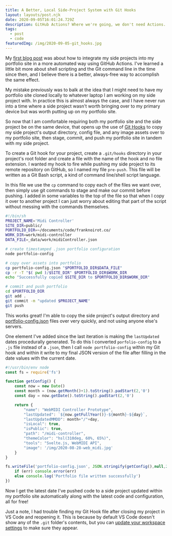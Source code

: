 ```yaml
---
title: A Better, Local Side-Project System with Git Hooks
layout: layouts/post.njk
date: 2020-09-05T16:01:24.729Z
description: GitHub Actions? Where we're going, we don't need Actions.
tags:
  - post
  - code
featuredImg: /img/2020-09-05-git_hooks.jpg
---
```

My [first blog post](https://franknoirot.co/posts/side-projects-github-actions) was about how to integrate my side projects into my portfolio site in a more automated way using GitHub Actions. I've learned a little bit more about shell scripting and the Git command line in the time since then, and I believe there is a better, always-free way to accomplish the same effect.

My mistake previously was to balk at the idea that I might need to have my portfolio site cloned locally to whatever laptop I am working on my side project with. In practice this is almost always the case, and I have never run into a time where a side project wasn't worth bringing over to my primary device but was worth putting up on my portfolio site.

So now that I am comfortable requiring both my portfolio site and the side project be on the same device, that opens up the use of [Git Hooks](https://githooks.com/) to copy my side project's output directory, config file, and any image assets over to my portfolio site, then stage, commit, and push my portfolio site in tandem with my side project.

To create a Git hook for your project, create a `.git/hooks` directory in your project's root folder and create a file with the name of the hook and no file extension. I wanted my hook to fire while pushing my side project to its remote repository on GitHub, so I named my file `pre-push`. This file will be written as a Git Bash script, a kind of command line/shell script language.

In this file we use the `cp` command to copy each of the files we want over, then simply use git commands to stage and make our commit before pushing. I added in some variables to the top of the file so that when I copy it over to another project I can just worry about editing that part of the script without messing with the commands themselves.

```bash
#!/bin/sh
PROJECT_NAME='Midi Controller'
SITE_DIR=public/
PORTFOLIO_DIR=~/documents/code/franknoirot.co/
WORK_DIR=work/midi-controller
DATA_FILE=_data/work/midiController.json

# create timestamped .json portfolio configuration
node portfolio-config

# copy over assets into portfolio
cp portfolio-config.json "$PORTFOLIO_DIR$DATA_FILE"
cp -r -T "$( pwd )/$SITE_DIR" $PORTFOLIO_DIR$WORK_DIR
echo "Successfully copied $SITE_DIR to $PORTFOLIO_DIR$WORK_DIR"

# commit and push portfolio
cd $PORTFOLIO_DIR
git add .
git commit -m "updated $PROJECT_NAME"
git push
```

This works great! I'm able to copy the side project's output directory and [portfolio-config.json](https://franknoirot.co/posts/side-projects-github-actions/) files over very quickly, and not using anyone else's servers.

One element I've added since the last iteration is making the `lastUpdated` dates procedurally generated. To do this I converted `porfolio-config` to a `.js` file instead of a `.json`, then I call `node portfolio-config` within my Git hook and within it write to my final JSON version of the file after filling in the date values with the current date.

```jsx
#!/usr/bin/env node
const fs = require('fs')

function getConfig() {
    const now = new Date()
    const month = (now.getMonth()+1).toString().padStart(2,'0')
    const day = now.getDate().toString().padStart(2,'0')

    return {
        "name": "WebMIDI Controller Prototype",
        "lastUpdated": `${now.getFullYear()}-${month}-${day}`,
        "lastUpdatedMMDD": month+"/"+day,
        "isLocal": true,
        "isPublic": true,
        "path": "/midi-controller",
        "themeColor": "hsl(310deg, 60%, 65%)",
        "tools": "Svelte.js, WebMIDI API",
        "image": '/img/2020-08-28-web_midi.jpg'
    }
}

fs.writeFile('portfolio-config.json', JSON.stringify(getConfig(),null,2), err => {
    if (err) console.error(err)
    else console.log('Portfolio file written successfully')
})
```

Now I get the latest date I've pushed code to a side project updated within my portfolio site automatically along with the latest code and configuration, all for free!

Just a note, I had trouble finding my Git Hook file after closing my project in VS Code and reopening it. This is because by default VS Code doesn't show any of the `.git` folder's contents, but you can [update your workspace settings](https://medium.com/@imstudio/visual-studio-code-show-hidden-folder-5fd0f01d3d5e) to make sure they appear.